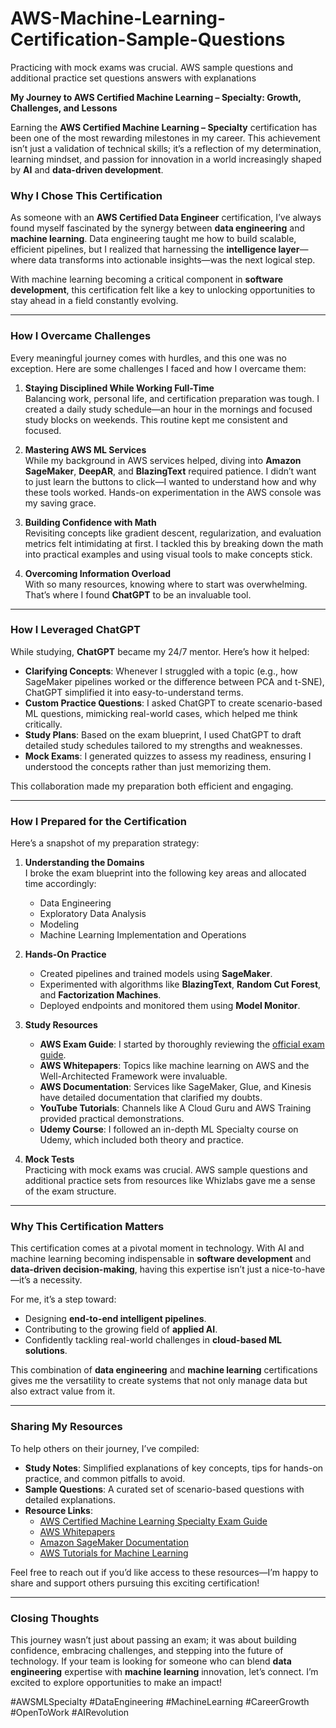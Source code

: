 # AWS-Machine-Learning-Certification-Sample-Questions
Practicing with mock exams was crucial. AWS sample questions and additional practice set questions answers with explanations

**My Journey to AWS Certified Machine Learning – Specialty: Growth, Challenges, and Lessons**  

Earning the **AWS Certified Machine Learning – Specialty** certification has been one of the most rewarding milestones in my career. This achievement isn’t just a validation of technical skills; it’s a reflection of my determination, learning mindset, and passion for innovation in a world increasingly shaped by **AI** and **data-driven development**.  

### **Why I Chose This Certification**  
As someone with an **AWS Certified Data Engineer** certification, I’ve always found myself fascinated by the synergy between **data engineering** and **machine learning**. Data engineering taught me how to build scalable, efficient pipelines, but I realized that harnessing the **intelligence layer**—where data transforms into actionable insights—was the next logical step.  

With machine learning becoming a critical component in **software development**, this certification felt like a key to unlocking opportunities to stay ahead in a field constantly evolving.  

---

### **How I Overcame Challenges**  
Every meaningful journey comes with hurdles, and this one was no exception. Here are some challenges I faced and how I overcame them:  

1. **Staying Disciplined While Working Full-Time**  
   Balancing work, personal life, and certification preparation was tough. I created a daily study schedule—an hour in the mornings and focused study blocks on weekends. This routine kept me consistent and focused.  

2. **Mastering AWS ML Services**  
   While my background in AWS services helped, diving into **Amazon SageMaker**, **DeepAR**, and **BlazingText** required patience. I didn’t want to just learn the buttons to click—I wanted to understand how and why these tools worked. Hands-on experimentation in the AWS console was my saving grace.  

3. **Building Confidence with Math**  
   Revisiting concepts like gradient descent, regularization, and evaluation metrics felt intimidating at first. I tackled this by breaking down the math into practical examples and using visual tools to make concepts stick.  

4. **Overcoming Information Overload**  
   With so many resources, knowing where to start was overwhelming. That’s where I found **ChatGPT** to be an invaluable tool.  

---

### **How I Leveraged ChatGPT**  
While studying, **ChatGPT** became my 24/7 mentor. Here’s how it helped:  
- **Clarifying Concepts**: Whenever I struggled with a topic (e.g., how SageMaker pipelines worked or the difference between PCA and t-SNE), ChatGPT simplified it into easy-to-understand terms.  
- **Custom Practice Questions**: I asked ChatGPT to create scenario-based ML questions, mimicking real-world cases, which helped me think critically.  
- **Study Plans**: Based on the exam blueprint, I used ChatGPT to draft detailed study schedules tailored to my strengths and weaknesses.  
- **Mock Exams**: I generated quizzes to assess my readiness, ensuring I understood the concepts rather than just memorizing them.  

This collaboration made my preparation both efficient and engaging.  

---

### **How I Prepared for the Certification**  
Here’s a snapshot of my preparation strategy:  

1. **Understanding the Domains**  
   I broke the exam blueprint into the following key areas and allocated time accordingly:  
   - Data Engineering  
   - Exploratory Data Analysis  
   - Modeling  
   - Machine Learning Implementation and Operations  

2. **Hands-On Practice**  
   - Created pipelines and trained models using **SageMaker**.  
   - Experimented with algorithms like **BlazingText**, **Random Cut Forest**, and **Factorization Machines**.  
   - Deployed endpoints and monitored them using **Model Monitor**.  

3. **Study Resources**  
   - **AWS Exam Guide**: I started by thoroughly reviewing the [official exam guide](https://aws.amazon.com/certification/certified-machine-learning-specialty/).  
   - **AWS Whitepapers**: Topics like machine learning on AWS and the Well-Architected Framework were invaluable.  
   - **AWS Documentation**: Services like SageMaker, Glue, and Kinesis have detailed documentation that clarified my doubts.  
   - **YouTube Tutorials**: Channels like A Cloud Guru and AWS Training provided practical demonstrations.  
   - **Udemy Course**: I followed an in-depth ML Specialty course on Udemy, which included both theory and practice.  

4. **Mock Tests**  
   Practicing with mock exams was crucial. AWS sample questions and additional practice sets from resources like Whizlabs gave me a sense of the exam structure.  

---

### **Why This Certification Matters**  
This certification comes at a pivotal moment in technology. With AI and machine learning becoming indispensable in **software development** and **data-driven decision-making**, having this expertise isn’t just a nice-to-have—it’s a necessity.  

For me, it’s a step toward:  
- Designing **end-to-end intelligent pipelines**.  
- Contributing to the growing field of **applied AI**.  
- Confidently tackling real-world challenges in **cloud-based ML solutions**.  

This combination of **data engineering** and **machine learning** certifications gives me the versatility to create systems that not only manage data but also extract value from it.  

---

### **Sharing My Resources**  
To help others on their journey, I’ve compiled:  
- **Study Notes**: Simplified explanations of key concepts, tips for hands-on practice, and common pitfalls to avoid.  
- **Sample Questions**: A curated set of scenario-based questions with detailed explanations.  
- **Resource Links**:  
  - [AWS Certified Machine Learning Specialty Exam Guide](https://aws.amazon.com/certification/certified-machine-learning-specialty/)  
  - [AWS Whitepapers](https://aws.amazon.com/whitepapers/)  
  - [Amazon SageMaker Documentation](https://docs.aws.amazon.com/sagemaker/index.html)  
  - [AWS Tutorials for Machine Learning](https://aws.amazon.com/getting-started/machine-learning/)  

Feel free to reach out if you’d like access to these resources—I’m happy to share and support others pursuing this exciting certification!  

---

### **Closing Thoughts**  
This journey wasn’t just about passing an exam; it was about building confidence, embracing challenges, and stepping into the future of technology. If your team is looking for someone who can blend **data engineering** expertise with **machine learning** innovation, let’s connect. I’m excited to explore opportunities to make an impact!  

#AWSMLSpecialty #DataEngineering #MachineLearning #CareerGrowth #OpenToWork #AIRevolution